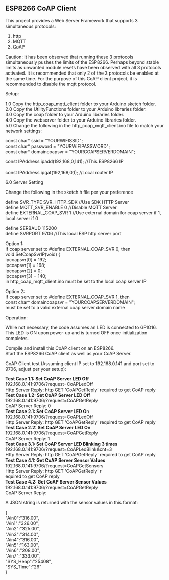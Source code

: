<h2><strong>ESP8266 CoAP Client</strong></h2>

This project provides a Web Server Framework that supports 3 simultaneous protocols:

1. http
2. MQTT
3. CoAP

Caution: It has been observed that running these 3 protocols simultaneously pushes the limits
of the ESP8266. Perhaps beyond stable limits as unwanted module resets have been observed with
all 3 protocols activated. It is recommended that only 2 of the 3 protocols be enabled at the 
same time. For the purpose of this CoAP client project, it is recommended to disable the mqtt protocol.


Setup:<br>

1.0 Copy the http_coap_mqtt_client folder to your Arduino sketch folder.<br>
2.0 Copy the UtilityFunctions folder to your Arduino libraries folder.<br>
3.0 Copy the coap folder to your Arduino libraries folder.<br>
4.0 Copy the webserver folder to your Arduino libraries folder.<br>
5.0 Change the following in the http_coap_mqtt_client.ino file to match your network settings:<br>

const char* ssid          = "YOURWIFISSID";<br>
const char* password      = "YOURWIFIPASSWORD";<br>
const char* domaincoapsvr = "YOURCOAPSERVERDOMAIN";<br>

const IPAddress  ipadd(192,168,0,141);  //This ESP8266 IP<br>   
const IPAddress  ipgat(192,168,0,1);    //Local router IP<br>      

6.0 Server Setting<br>

Change the following in the sketch.h file per your preference<br>

define SVR_TYPE SVR_HTTP_SDK      //Use SDK HTTP Server<br>
define MQTT_SVR_ENABLE 0          //Disable MQTT Server<br>
define EXTERNAL_COAP_SVR 1        //Use external domain for coap server if 1, local server if 0<br>

define SERBAUD 115200<br>
define SVRPORT 9706               //This local ESP http server port<br>

Option 1:<br> 
If coap server set to #define EXTERNAL_COAP_SVR 0, then<br> 
void SetCoapSvrIP(void) {<br>
    ipcoapsvr[0]  = 192;<br>
    ipcoapsvr[1]  = 168;<br>
    ipcoapsvr[2]  = 0;<br>
    ipcoapsvr[3]  = 140;<br>
in http_coap_mqtt_client.ino must be set to the local coap server IP<br>

Option 2:<br> 
If coap server set to #define EXTERNAL_COAP_SVR 1, then<br> 
const char* domaincoapsvr = "YOURCOAPSERVERDOMAIN";<br>
must be set to a valid external coap server domain name<br>

Operation:

While not necessary, the code assumes an LED is connected to GPIO16. This LED is ON upon 
power-up and is turned OFF once initialization completes.

Compile and install this CoAP client on an ESP8266.<br> 
Start the ESP8266 CoAP client as well as your CoAP Server.

CoAP Client test (Assuming client IP set to 192.168.0.141 and port set to 9706, adjust per your setup):

<strong>Test Case 1.1: Set CoAP Server LED Off</strong><br>
192.168.0.141:9706/?request=CoAPLedOff<br>
Http Server Reply: http GET 'CoAPGetReply' required to get CoAP reply<br>
<strong>Test Case 1.2: Set CoAP Server LED Off</strong><br>
192.168.0.141:9706/?request=CoAPGetReply<br>
CoAP Server Reply: 0<br>
<strong>Test Case 2.1: Set CoAP Server LED O</strong>n<br>
192.168.0.141:9706/?request=CoAPLedOff<br>
Http Server Reply: http GET 'CoAPGetReply' required to get CoAP reply<br>
<strong>Test Case 2.2: Set CoAP Server LED On</strong><br>
192.168.0.141:9706/?request=CoAPGetReply<br>
CoAP Server Reply: 1<br>
<strong>Test Case 3.1: Set CoAP Server LED Blinking 3 times</strong><br>
192.168.0.141:9706/?request=CoAPLedBlink&cnt=3<br>
Http Server Reply: http GET 'CoAPGetReply' required to get CoAP reply<br>
<strong>Test Case 4.1: Get CoAP Server Sensor Values</strong><br>
192.168.0.141:9706/?request=CoAPGetSensors<br>
Http Server Reply: http GET 'CoAPGetReply' r<br>equired to get CoAP reply<br>
<strong>Test Case 4.2: Get CoAP Server Sensor Values</strong><br>
192.168.0.141:9706/?request=CoAPGetReply<br>
CoAP Server Reply:<br>

A JSON string is returned with the sensor values in this format:<br>

{<br>
"Ain0":"316.00",<br>
"Ain1":"326.00",<br>
"Ain2":"325.00",<br>
"Ain3":"314.00",<br>
"Ain4":"316.00",<br>
"Ain5":"163.00",<br>
"Ain6":"208.00",<br>
"Ain7":"333.00",<br>
"SYS_Heap":"25408",<br>
"SYS_Time":"26"<br>
}<br>

